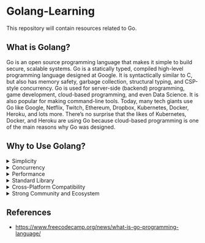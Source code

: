 # Golang-Learning
This repository will contain resources related to Go.

## What is Golang?
Go is an open source programming language that makes it simple to build secure, scalable systems.
Go is a statically typed, compiled high-level programming language designed at Google.  It is syntactically similar to C, but also has memory safety, garbage collection, structural typing, and CSP-style concurrency.
Go is used for server-side (backend) programming, game development, cloud-based programming, and even Data Science. It is also popular for making command-line tools.
Today, many tech giants use Go like Google, Netflix, Twitch, Ethereum, Dropbox, Kubernetes, Docker, Heroku, and lots more.
There’s no surprise that the likes of Kubernetes, Docker, and Heroku are using Go because cloud-based programming is one of the main reasons why Go was designed.

## Why to Use Golang?
<details>
  <summary>Simplicity</summary>
  Go has a straightforward and minimalist syntax, making it easy to learn and write code. It eliminates unnecessary complexities, allowing developers to focus on solving problems rather than getting lost in language intricacies.
</details>
<details>
  <summary>Concurrency</summary>
  Go has built-in support for concurrency, making it effortless to write concurrent programs. This means you can efficiently handle multiple tasks simultaneously, enabling your applications to scale and perform well in parallel environments.
</details>
<details>
  <summary>Performance</summary>
  Go is designed to be fast and efficient. It compiles to machine code, resulting in high-performance applications. Additionally, Go's garbage collector and optimized compilation process contribute to efficient memory management and quick execution.
</details>
<details>
  <summary>Standard Library</summary>
  Go comes with a powerful and extensive standard library, providing a wide range of functionalities out of the box. This eliminates the need for heavy external dependencies, allowing you to get started quickly and build robust applications with fewer resources.
</details>
<details>
  <summary>Cross-Platform Compatibility</summary>
  Go supports multiple operating systems, making it easy to develop applications that can run seamlessly on different platforms. This cross-platform compatibility reduces development time and effort, as you can write code once and deploy it across various environments.
</details>
<details>
  <summary>Strong Community and Ecosystem</summary>
  Go has a vibrant and supportive community of developers. It has gained popularity due to its simplicity and performance, resulting in a growing ecosystem of libraries, frameworks, and tools. This active community ensures continuous improvement and provides resources for developers to enhance their skills.
</details>

## References
- https://www.freecodecamp.org/news/what-is-go-programming-language/
